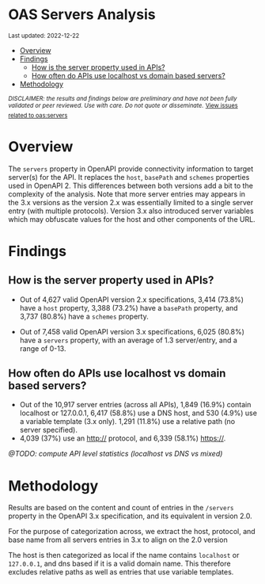 OAS Servers Analysis
================
<sup>Last updated: 2022-12-22</sup>

- <a href="#overview" id="toc-overview">Overview</a>
- <a href="#findings" id="toc-findings">Findings</a>
  - <a href="#how-is-the-server-property-used-in-apis"
    id="toc-how-is-the-server-property-used-in-apis">How is the server
    property used in APIs?</a>
  - <a href="#how-often-do-apis-use-localhost-vs-domain-based-servers"
    id="toc-how-often-do-apis-use-localhost-vs-domain-based-servers">How
    often do APIs use localhost vs domain based servers?</a>
- <a href="#methodology" id="toc-methodology">Methodology</a>

<sup>*DISCLAIMER: the results and findings below are preliminary and
have not been fully validated or peer reviewed. Use with care. Do not
quote or disseminate.*</sup> <sup>[View issues related to
oas:servers](https://github.com/postman-open-technologies/knowledge-base/labels/oas%3Aservers)</sup>

# Overview

The `servers` property in OpenAPI provide connectivity information to
target server(s) for the API. It replaces the `host`, `basePath` and
`schemes` properties used in OpenAPI 2. This differences between both
versions add a bit to the complexity of the analysis. Note that more
server entries may appears in the 3.x versions as the version 2.x was
essentially limited to a single server entry (with multiple protocols).
Version 3.x also introduced server variables which may obfuscate values
for the host and other components of the URL.

# Findings

## How is the server property used in APIs?

- Out of 4,627 valid OpenAPI version 2.x specifications, 3,414 (73.8%)
  have a `host` property, 3,388 (73.2%) have a `basePath` property, and
  3,737 (80.8%) have a `schemes` property.

- Out of 7,458 valid OpenAPI version 3.x specifications, 6,025 (80.8%)
  have a `servers` property, with an average of 1.3 server/entry, and a
  range of 0-13.

## How often do APIs use localhost vs domain based servers?

- Out of the 10,917 server entries (across all APIs), 1,849 (16.9%)
  contain localhost or 127.0.0.1, 6,417 (58.8%) use a DNS host, and 530
  (4.9%) use a variable template (3.x only). 1,291 (11.8%) use a
  relative path (no server specified).
- 4,039 (37%) use an <http://> protocol, and 6,339 (58.1%) <https://>.

*@TODO: compute API level statistics (localhost vs DNS vs mixed)*

# Methodology

Results are based on the content and count of entries in the `/servers`
property in the OpenAPI 3.x specification, and its equivalent in version
2.0.

For the purpose of categorization across, we extract the host, protocol,
and base name from all servers entries in 3.x to align on the 2.0
version

The host is then categorized as local if the name contains `localhost`
or `127.0.0.1`, and dns based if it is a valid domain name. This
therefore excludes relative paths as well as entries that use variable
templates.
